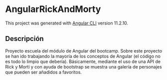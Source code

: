 # AngularRickAndMorty

This project was generated with [Angular CLI](https://github.com/angular/angular-cli) version 11.2.10.

## Descripción

Proyecto escuela del módulo de Angular del bootcamp. Sobre este proyecto se han ido trabajando la mayoría de los conceptos de Angular (el código no es todo lo limpio que debería).
Básicamente, mediante el uso de una API de Rick y Morti y con ayuda de bootstrap se muestra una galería de personajes que pueden ser añadidos a favoritos.
